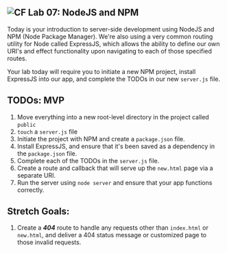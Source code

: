 ## ![CF](https://i.imgur.com/7v5ASc8.png) Lab 07: NodeJS and NPM

Today is your introduction to server-side development using NodeJS and NPM (Node Package Manager). We're also using a very common routing utility for Node called ExpressJS, which allows the ability to define our own URI's and effect functionality upon navigating to each of those specified routes.

Your lab today will require you to initiate a new NPM project, install ExpressJS into our app, and complete the TODOs in our new `server.js` file.

## TODOs: MVP
1. Move everything into a new root-level directory in the project called `public`
1. `touch` a `server.js` file
1. Initiate the project with NPM and create a `package.json` file.
1. Install ExpressJS, and ensure that it's been saved as a dependency in the `package.json` file.
1. Complete each of the TODOs in the `server.js` file.
1. Create a route and callback that will serve up the `new.html` page via a separate URI.
1. Run the server using `node server` and ensure that your app functions correctly.

## Stretch Goals:
1. Create a ***404*** route to handle any requests other than `index.html` or `new.html`, and deliver a 404 status message or customized page to those invalid requests.
